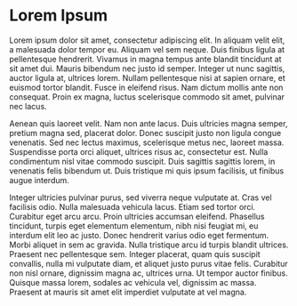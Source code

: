 # Lorem Ipsum

Lorem ipsum dolor sit amet, consectetur adipiscing elit. In aliquam velit elit, a malesuada dolor tempor eu. Aliquam vel sem neque. Duis finibus ligula at pellentesque hendrerit. Vivamus in magna tempus ante blandit tincidunt at sit amet dui. Mauris bibendum nec justo id semper. Integer ut nunc sagittis, auctor ligula at, ultrices lorem. Nullam pellentesque nisi at sapien ornare, et euismod tortor blandit. Fusce in eleifend risus. Nam dictum mollis ante non consequat. Proin ex magna, luctus scelerisque commodo sit amet, pulvinar nec lacus.

Aenean quis laoreet velit. Nam non ante lacus. Duis ultricies magna semper, pretium magna sed, placerat dolor. Donec suscipit justo non ligula congue venenatis. Sed nec lectus maximus, scelerisque metus nec, laoreet massa. Suspendisse porta orci aliquet, ultrices risus ac, consectetur est. Nulla condimentum nisl vitae commodo suscipit. Duis sagittis sagittis lorem, in venenatis felis bibendum ut. Duis tristique mi quis ipsum facilisis, ut finibus augue interdum.

Integer ultricies pulvinar purus, sed viverra neque vulputate at. Cras vel facilisis odio. Nulla malesuada vehicula lacus. Etiam sed tortor orci. Curabitur eget arcu arcu. Proin ultricies accumsan eleifend. Phasellus tincidunt, turpis eget elementum elementum, nibh nisi feugiat mi, eu interdum elit leo ac justo. Donec hendrerit varius odio eget fermentum. Morbi aliquet in sem ac gravida. Nulla tristique arcu id turpis blandit ultrices. Praesent nec pellentesque sem. Integer placerat, quam quis suscipit convallis, nulla mi vulputate diam, et aliquet justo purus vitae felis. Curabitur non nisl ornare, dignissim magna ac, ultrices urna. Ut tempor auctor finibus. Quisque massa lorem, sodales ac vehicula vel, dignissim ac massa. Praesent at mauris sit amet elit imperdiet vulputate at vel magna.